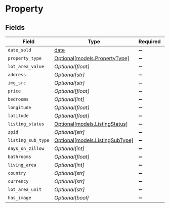 # Property


## Fields

| Field                                                                | Type                                                                 | Required                                                             | Description                                                          |
| -------------------------------------------------------------------- | -------------------------------------------------------------------- | -------------------------------------------------------------------- | -------------------------------------------------------------------- |
| `date_sold`                                                          | [date](https://docs.python.org/3/library/datetime.html#date-objects) | :heavy_minus_sign:                                                   | N/A                                                                  |
| `property_type`                                                      | [Optional[models.PropertyType]](../models/propertytype.md)           | :heavy_minus_sign:                                                   | N/A                                                                  |
| `lot_area_value`                                                     | *Optional[float]*                                                    | :heavy_minus_sign:                                                   | N/A                                                                  |
| `address`                                                            | *Optional[str]*                                                      | :heavy_minus_sign:                                                   | N/A                                                                  |
| `img_src`                                                            | *Optional[str]*                                                      | :heavy_minus_sign:                                                   | N/A                                                                  |
| `price`                                                              | *Optional[float]*                                                    | :heavy_minus_sign:                                                   | N/A                                                                  |
| `bedrooms`                                                           | *Optional[int]*                                                      | :heavy_minus_sign:                                                   | N/A                                                                  |
| `longitude`                                                          | *Optional[float]*                                                    | :heavy_minus_sign:                                                   | N/A                                                                  |
| `latitude`                                                           | *Optional[float]*                                                    | :heavy_minus_sign:                                                   | N/A                                                                  |
| `listing_status`                                                     | [Optional[models.ListingStatus]](../models/listingstatus.md)         | :heavy_minus_sign:                                                   | N/A                                                                  |
| `zpid`                                                               | *Optional[str]*                                                      | :heavy_minus_sign:                                                   | N/A                                                                  |
| `listing_sub_type`                                                   | [Optional[models.ListingSubType]](../models/listingsubtype.md)       | :heavy_minus_sign:                                                   | N/A                                                                  |
| `days_on_zillow`                                                     | *Optional[int]*                                                      | :heavy_minus_sign:                                                   | N/A                                                                  |
| `bathrooms`                                                          | *Optional[float]*                                                    | :heavy_minus_sign:                                                   | N/A                                                                  |
| `living_area`                                                        | *Optional[int]*                                                      | :heavy_minus_sign:                                                   | N/A                                                                  |
| `country`                                                            | *Optional[str]*                                                      | :heavy_minus_sign:                                                   | N/A                                                                  |
| `currency`                                                           | *Optional[str]*                                                      | :heavy_minus_sign:                                                   | N/A                                                                  |
| `lot_area_unit`                                                      | *Optional[str]*                                                      | :heavy_minus_sign:                                                   | N/A                                                                  |
| `has_image`                                                          | *Optional[bool]*                                                     | :heavy_minus_sign:                                                   | N/A                                                                  |